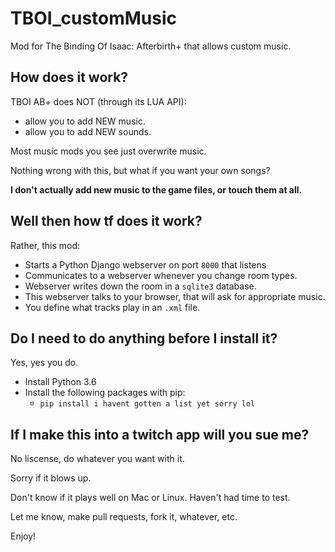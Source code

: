 # TBOI_customMusic

Mod for The Binding Of Isaac: Afterbirth+ that allows custom music.


## How does it work?

 TBOI AB+ does NOT (through its LUA API):
 - allow you to add NEW music.
 - allow you to add NEW sounds.
 
Most music mods you see just overwrite music.

Nothing wrong with this, but what if you want your own songs? 

**I don't actually add new music to the game files, or touch them at all.**


## Well then how tf does it work?

Rather, this mod:
- Starts a Python Django webserver on port `8000` that listens
- Communicates to a webserver whenever you change room types.
- Webserver writes down the room in a `sqlite3` database.
- This webserver talks to your browser, that will ask for appropriate music.
- You define what tracks play in an `.xml` file.


## Do I need to do anything before I install it?

Yes, yes you do.

- Install Python 3.6
- Install the following packages with pip:
    - `pip install i havent gotten a list yet sorry lol`


## If I make this into a twitch app will you sue me?

No liscense, do whatever you want with it.

Sorry if it blows up.

Don't know if it plays well on Mac or Linux. Haven't had time to test.

Let me know, make pull requests, fork it, whatever, etc.

Enjoy!